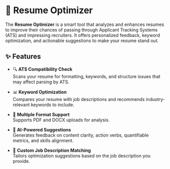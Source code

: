 # 📄 Resume Optimizer

The **Resume Optimizer** is a smart tool that analyzes and enhances resumes to improve their chances of passing through Applicant Tracking Systems (ATS) and impressing recruiters. It offers personalized feedback, keyword optimization, and actionable suggestions to make your resume stand out.

## ✨ Features

- 🔍 **ATS Compatibility Check**  
  Scans your resume for formatting, keywords, and structure issues that may affect parsing by ATS.

- 📊 **Keyword Optimization**  
  Compares your resume with job descriptions and recommends industry-relevant keywords to include.

- 📁 **Multiple Format Support**  
  Supports PDF and DOCX uploads for analysis.

- 🧠 **AI-Powered Suggestions**  
  Generates feedback on content clarity, action verbs, quantifiable metrics, and skills alignment.

- 📌 **Custom Job Description Matching**  
  Tailors optimization suggestions based on the job description you provide.

